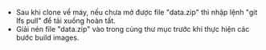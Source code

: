 - Sau khi clone về máy, nếu chưa mở được file "data.zip" thì nhập lệnh "git lfs pull" để tải xuống hoàn tất.
- Giải nén file "data.zip" vào trong cùng thư mục trước khi thực hiện các bước build images.
